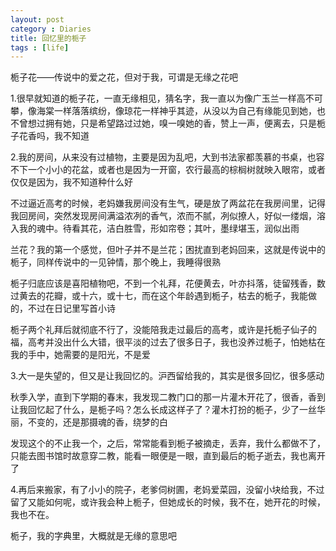 ```yaml
---
layout: post
category : Diaries
title: 回忆里的栀子
tags : [life]
---
```



栀子花——传说中的爱之花，但对于我，可谓是无缘之花吧
 
1.很早就知道的栀子花，一直无缘相见，猜名字，我一直以为像广玉兰一样高不可攀，像海棠一样落落缤纷，像琼花一样神乎其迹，从没以为自己有缘能见到她，也不曾想过拥有她，只是希望路过过她，嗅一嗅她的香，赞上一声，便离去，只是栀子花香吗，我不知道
 
2.我的房间，从来没有过植物，主要是因为乱吧，大到书法家都羡慕的书桌，也容不下一个小小的花盆，或者也是因为一开窗，农行最高的棕榈树就映入眼帘，或者仅仅是因为，我不知道种什么好
 
不过逼近高考的时候，老妈嫌我房间没有生气，硬是放了两盆花在我房间里，记得我回房间，突然发现房间满溢浓冽的香气，浓而不腻，冽似撩人，好似一缕烟，溶入我的魂中。待看其花，洁白胜雪，形如帘卷；其叶，墨绿堪玉，润似出雨
 
兰花？我的第一个感觉，但叶子并不是兰花；困扰直到老妈回来，这就是传说中的栀子，同样传说中的一见钟情，那个晚上，我睡得很熟
 
栀子归底应该是喜阳植物吧，不到一个礼拜，花便黄去，叶亦抖落，徒留残香，数过黄去的花瓣，或十六，或十七，而在这个年龄遇到栀子，枯去的栀子，我能做的，不过在日记里写首小诗
 
栀子两个礼拜后就彻底不行了，没能陪我走过最后的高考，或许是托栀子仙子的福，高考并没出什么大错，很平淡的过去了很多日子，我也没养过栀子，怕她枯在我的手中，她需要的是阳光，不是爱
 
3.大一是失望的，但又是让我回忆的。沪西留给我的，其实是很多回忆，很多感动
 
秋季入学，直到下学期的春末，我发现二教门口的那一片灌木开花了，很香，香到让我回忆起了什么，是栀子吗？怎么长成这样子了？灌木打扮的栀子，少了一丝华丽，不变的，还是那摄魂的香，绕梦的白
 
发现这个的不止我一个，之后，常常能看到栀子被摘走，丢弃，我什么都做不了，只能去图书馆时故意穿二教，能看一眼便是一眼，直到最后的栀子逝去，我也离开了
 
4.再后来搬家，有了小小的院子，老爹伺树圃，老妈爱菜园，没留小块给我，不过留了又能如何呢，或许我会种上栀子，但她成长的时候，我不在，她开花的时候，我也不在。
 
栀子，我的字典里，大概就是无缘的意思吧
